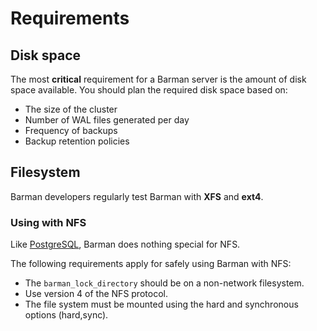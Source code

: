 # Requirements

## Disk space

The most **critical** requirement for a Barman server is the amount of disk space available. You should plan the required disk space based on:
- The size of the cluster
- Number of WAL files generated per day
- Frequency of backups
- Backup retention policies

## Filesystem

Barman developers regularly test Barman with **XFS** and **ext4**. 

### Using with NFS

Like [PostgreSQL](https://www.postgresql.org/docs/current/creating-cluster.html#CREATING-CLUSTER-FILESYSTEM), Barman does nothing special for NFS. 

The following requirements apply for safely using Barman with NFS:

-   The `barman_lock_directory` should be on a non-network filesystem.
-   Use version 4 of the NFS protocol.
-   The file system must be mounted using the hard and synchronous options (hard,sync).